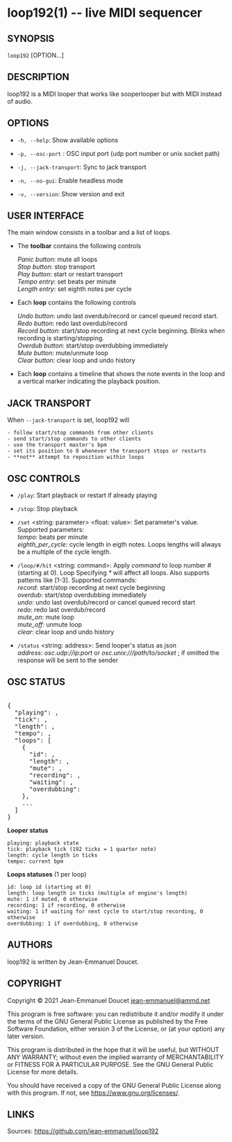 loop192(1) -- live MIDI sequencer
=============================

## SYNOPSIS

`loop192` [OPTION...]

## DESCRIPTION

loop192 is a MIDI looper that works like sooperlooper but with MIDI instead of audio.

## OPTIONS

* `-h, --help`:
    Show available options

* `-p, --osc-port` <port>:
    OSC input port (udp port number or unix socket path)

* `-j, --jack-transport`:
    Sync to jack transport

* `-n, --no-gui`:
    Enable headless mode

* `-v, --version`:
    Show version and exit

## USER INTERFACE

The main window consists in a toolbar and a list of loops.

* The **toolbar** contains the following controls

    *Panic button*: mute all loops<br/>
    *Stop button*: stop transport<br/>
    *Play button*: start or restart transport<br/>
    *Tempo entry*: set beats per minute<br/>
    *Length entry*: set eighth notes per cycle<br/>

* Each **loop** contains the following controls

    *Undo button*: undo last overdub/record or cancel queued record start.<br/>
    *Redo button*: redo last overdub/record<br/>
    *Record button*: start/stop recording at next cycle beginning. Blinks when recording is starting/stopping.<br/>
    *Overdub button*: start/stop overdubbing immediately<br/>
    *Mute button*: mute/unmute loop<br/>
    *Clear button*: clear loop and undo history<br/>

* Each **loop** contains a timeline that shows the note events in the loop and a vertical marker indicating the playback position.

## JACK TRANSPORT

When `--jack-transport` is set, loop192 will

    - follow start/stop commands from other clients
    - send start/stop commands to other clients
    - use the transport master's bpm
    - set its position to 0 whenever the transport stops or restarts
    - **not** attempt to reposition within loops


## OSC CONTROLS

* `/play`:
    Start playback or restart if already playing

* `/stop`:
    Stop playback

* `/set` <string: parameter> <float: value>:
    Set parameter's value. Supported parameters:<br/>
    _tempo_: beats per minute<br/>
    _eighth_per_cycle_: cycle length in eigth notes. Loops lengths will always be a multiple of the cycle length.

* `/loop/#/hit` <string: command>:
    Apply _command_ to loop number _#_ (starting at 0). Loop Specifying _*_ will affect all loops. Also supports patterns like [1-3]. Supported commands:<br/>
    _record_: start/stop recording at next cycle beginning<br/>
    _overdub_: start/stop overdubbing immediately<br/>
    _undo_: undo last overdub/record or cancel queued record start<br/>
    _redo_: redo last overdub/record<br/>
    _mute_on_: mute loop<br/>
    _mute_off_: unmute loop<br/>
    _clear_: clear loop and undo history<br/>

* `/status` <string: address>:
    Send looper's status as json<br/>
    _address_: *osc.udp://ip:port* or *osc.unix:///path/to/socket* ; if omitted the response will be sent to the sender<br/>

## OSC STATUS

<pre>

{
  "playing": <int>,
  "tick": <int>,
  "length": <int>,
  "tempo": <float>,
  "loops": [
    {
      "id": <int>,
      "length": <int>,
      "mute": <int>,
      "recording": <int>,
      "waiting": <int>,
      "overdubbing": <int>
    },
    ...
  ]
}
</pre>


**Looper status**

    playing: playback state
    tick: playback tick (192 ticks = 1 quarter note)
    length: cycle length in ticks
    tempo: current bpm

**Loops statuses** (1 per loop)

    id: loop id (starting at 0)
    length: loop length in ticks (multiple of engine's length)
    mute: 1 if muted, 0 otherwise
    recording: 1 if recording, 0 otherwise
    waiting: 1 if waiting for next cycle to start/stop recording, 0 otherwise
    overdubbing: 1 if overdubbing, 0 otherwise


## AUTHORS

loop192 is written by Jean-Emmanuel Doucet.

## COPYRIGHT

Copyright © 2021 Jean-Emmanuel Doucet <jean-emmanuel@ammd.net>

This program is free software: you can redistribute it and/or modify
it under the terms of the GNU General Public License as published by
the Free Software Foundation, either version 3 of the License, or
(at your option) any later version.

This program is distributed in the hope that it will be useful,
but WITHOUT ANY WARRANTY; without even the implied warranty of
MERCHANTABILITY or FITNESS FOR A PARTICULAR PURPOSE.  See the
GNU General Public License for more details.

You should have received a copy of the GNU General Public License
along with this program.  If not, see <https://www.gnu.org/licenses/>.

## LINKS

Sources: <a href="https://github.com/jean-emmanuel/loop192">https://github.com/jean-emmanuel/loop192</a>

<style type='text/css' media='all'>
/* style: toc */
.man-navigation {display:block !important;position:fixed;top:0;left:113ex;height:100%;width:100%;padding:48px 0 0 0;border-left:1px solid #dbdbdb;background:#eee}
.man-navigation a,.man-navigation a:hover,.man-navigation a:link,.man-navigation a:visited {display:block;margin:0;padding:5px 2px 5px 30px;color:#999;text-decoration:none}
.man-navigation a:hover {color:#111;text-decoration:underline}
</style>
